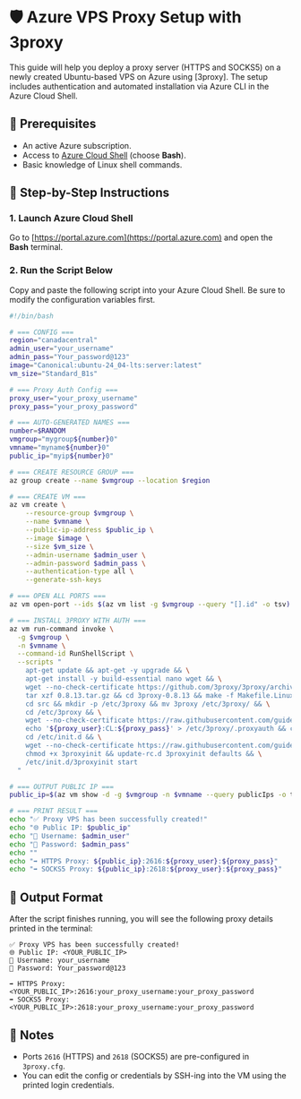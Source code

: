 # 🛡️ Azure VPS Proxy Setup with 3proxy

This guide will help you deploy a proxy server (HTTPS and SOCKS5) on a newly created Ubuntu-based VPS on Azure using [3proxy]. The setup includes authentication and automated installation via Azure CLI in the Azure Cloud Shell.

## 📌 Prerequisites

* An active Azure subscription.
* Access to [Azure Cloud Shell](https://portal.azure.com/) (choose **Bash**).
* Basic knowledge of Linux shell commands.

## 🚀 Step-by-Step Instructions

### 1. Launch Azure Cloud Shell

Go to [https://portal.azure.com](https://portal.azure.com) and open the **Bash** terminal.

### 2. Run the Script Below

Copy and paste the following script into your Azure Cloud Shell. Be sure to modify the configuration variables first.

```bash
#!/bin/bash

# === CONFIG ===
region="canadacentral"                        
admin_user="your_username"
admin_pass="Your_password@123"
image="Canonical:ubuntu-24_04-lts:server:latest"
vm_size="Standard_B1s"

# === Proxy Auth Config ===
proxy_user="your_proxy_username"
proxy_pass="your_proxy_password"

# === AUTO-GENERATED NAMES ===
number=$RANDOM
vmgroup="mygroup${number}0"
vmname="myname${number}0"
public_ip="myip${number}0"

# === CREATE RESOURCE GROUP ===
az group create --name $vmgroup --location $region

# === CREATE VM ===
az vm create \
    --resource-group $vmgroup \
    --name $vmname \
    --public-ip-address $public_ip \
    --image $image \
    --size $vm_size \
    --admin-username $admin_user \
    --admin-password $admin_pass \
    --authentication-type all \
    --generate-ssh-keys

# === OPEN ALL PORTS ===
az vm open-port --ids $(az vm list -g $vmgroup --query "[].id" -o tsv) --port '*'

# === INSTALL 3PROXY WITH AUTH ===
az vm run-command invoke \
  -g $vmgroup \
  -n $vmname \
  --command-id RunShellScript \
  --scripts "
    apt-get update && apt-get -y upgrade && \
    apt-get install -y build-essential nano wget && \
    wget --no-check-certificate https://github.com/3proxy/3proxy/archive/refs/tags/0.8.13.tar.gz && \
    tar xzf 0.8.13.tar.gz && cd 3proxy-0.8.13 && make -f Makefile.Linux && \
    cd src && mkdir -p /etc/3proxy && mv 3proxy /etc/3proxy/ && \
    cd /etc/3proxy && \
    wget --no-check-certificate https://raw.githubusercontent.com/guidetuanhp/proxy_azure/main/3proxy.cfg && \
    echo '${proxy_user}:CL:${proxy_pass}' > /etc/3proxy/.proxyauth && chmod 600 /etc/3proxy/.proxyauth && \
    cd /etc/init.d && \
    wget --no-check-certificate https://raw.githubusercontent.com/guidetuanhp/proxy_azure/main/3proxyinit && \
    chmod +x 3proxyinit && update-rc.d 3proxyinit defaults && \
    /etc/init.d/3proxyinit start
  "

# === OUTPUT PUBLIC IP ===
public_ip=$(az vm show -d -g $vmgroup -n $vmname --query publicIps -o tsv)

# === PRINT RESULT ===
echo "✅ Proxy VPS has been successfully created!"
echo "🌐 Public IP: $public_ip"
echo "🧑 Username: $admin_user"
echo "🔐 Password: $admin_pass"
echo ""
echo "➡️ HTTPS Proxy: ${public_ip}:2616:${proxy_user}:${proxy_pass}"
echo "➡️ SOCKS5 Proxy: ${public_ip}:2618:${proxy_user}:${proxy_pass}"
```

## 🧾 Output Format

After the script finishes running, you will see the following proxy details printed in the terminal:

```
✅ Proxy VPS has been successfully created!
🌐 Public IP: <YOUR_PUBLIC_IP>
🧑 Username: your_username
🔐 Password: Your_password@123

➡️ HTTPS Proxy: <YOUR_PUBLIC_IP>:2616:your_proxy_username:your_proxy_password
➡️ SOCKS5 Proxy: <YOUR_PUBLIC_IP>:2618:your_proxy_username:your_proxy_password
```

## 📣 Notes

* Ports `2616` (HTTPS) and `2618` (SOCKS5) are pre-configured in `3proxy.cfg`.
* You can edit the config or credentials by SSH-ing into the VM using the printed login credentials.

